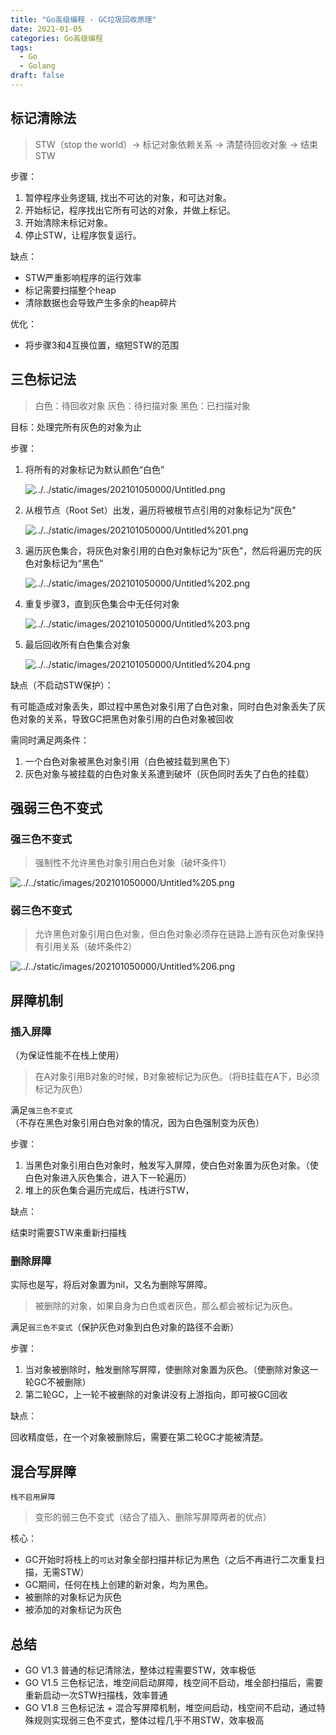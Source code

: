 ```yaml
---
title: "Go高级编程 - GC垃圾回收原理"
date: 2021-01-05
categories: Go高级编程
tags: 
  - Go
  - Golang
draft: false
---
```


## 标记清除法

> STW（stop the world）→ 标记对象依赖关系 → 清楚待回收对象 → 结束STW
> 

步骤：

1. 暂停程序业务逻辑, 找出不可达的对象，和可达对象。
2. 开始标记，程序找出它所有可达的对象，并做上标记。
3. 开始清除未标记对象。
4. 停止STW，让程序恢复运行。

缺点：

- STW严重影响程序的运行效率
- 标记需要扫描整个heap
- 清除数据也会导致产生多余的heap碎片

优化：

- 将步骤3和4互换位置，缩短STW的范围

## 三色标记法

> 白色：待回收对象
灰色：待扫描对象
黑色：已扫描对象

目标：处理完所有灰色的对象为止
> 

步骤：

1. 将所有的对象标记为默认颜色“白色”
   
    ![../../static/images/202101050000/Untitled.png](../../static/images/202101050000/Untitled.png)
    
2. 从根节点（Root Set）出发，遍历将被根节点引用的对象标记为"灰色"
   
    ![../../static/images/202101050000/Untitled%201.png](../../static/images/202101050000/Untitled%201.png)
    
3. 遍历灰色集合，将灰色对象引用的白色对象标记为“灰色”，然后将遍历完的灰色对象标记为“黑色”
   
    ![../../static/images/202101050000/Untitled%202.png](../../static/images/202101050000/Untitled%202.png)
    
4. 重复步骤3，直到灰色集合中无任何对象
   
    ![../../static/images/202101050000/Untitled%203.png](../../static/images/202101050000/Untitled%203.png)
    
5. 最后回收所有白色集合对象
   
    ![../../static/images/202101050000/Untitled%204.png](../../static/images/202101050000/Untitled%204.png)
    

缺点（不启动STW保护）：

有可能造成对象丢失，即过程中黑色对象引用了白色对象，同时白色对象丢失了灰色对象的关系，导致GC把黑色对象引用的白色对象被回收

需同时满足两条件：

1. 一个白色对象被黑色对象引用（白色被挂载到黑色下）
2. 灰色对象与被挂载的白色对象关系遭到破坏（灰色同时丢失了白色的挂载）

## 强弱三色不变式

### 强三色不变式

> 强制性不允许黑色对象引用白色对象（破坏条件1）
> 

![../../static/images/202101050000/Untitled%205.png](../../static/images/202101050000/Untitled%205.png)

### 弱三色不变式

> 允许黑色对象引用白色对象，但白色对象必须存在链路上游有灰色对象保持有引用关系（破坏条件2）
> 

![../../static/images/202101050000/Untitled%206.png](../../static/images/202101050000/Untitled%206.png)

## 屏障机制

### 插入屏障

（为保证性能不在栈上使用）

> 在A对象引用B对象的时候，B对象被标记为灰色。（将B挂载在A下，B必须标记为灰色）
> 

满足`强三色不变式`（不存在黑色对象引用白色对象的情况，因为白色强制变为灰色）

步骤：

1. 当黑色对象引用白色对象时，触发写入屏障，使白色对象置为灰色对象。（使白色对象进入灰色集合，进入下一轮遍历）
2. 堆上的灰色集合遍历完成后，栈进行STW，

缺点：

结束时需要STW来重新扫描栈

### 删除屏障

实际也是写，将后对象置为nil，又名为删除写屏障。

> 被删除的对象，如果自身为白色或者灰色，那么都会被标记为灰色。
> 

满足`弱三色不变式`（保护灰色对象到白色对象的路径不会断）

步骤：

1. 当对象被删除时，触发删除写屏障，使删除对象置为灰色。（使删除对象这一轮GC不被删除）
2. 第二轮GC，上一轮不被删除的对象讲没有上游指向，即可被GC回收

缺点：

回收精度低，在一个对象被删除后，需要在第二轮GC才能被清楚。

## 混合写屏障

`栈不启用屏障`

> 变形的弱三色不变式（结合了插入、删除写屏障两者的优点）
> 

核心：

- GC开始时将栈上的`可达`对象全部扫描并标记为黑色（之后不再进行二次重复扫描，无需STW）
- GC期间，任何在栈上创建的新对象，均为黑色。
- 被删除的对象标记为灰色
- 被添加的对象标记为灰色

## 总结

- GO V1.3 普通的标记清除法，整体过程需要STW，效率极低
- GO V1.5 三色标记法，堆空间启动屏障，栈空间不启动，堆全部扫描后，需要重新启动一次STW扫描栈，效率普通
- GO V1.8 三色标记法 + 混合写屏障机制，堆空间启动，栈空间不启动，通过特殊规则实现弱三色不变式，整体过程几乎不用STW，效率极高